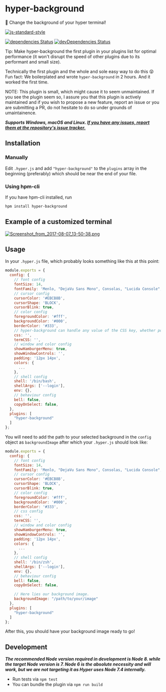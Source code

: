 # hyper-background

:milky_way: Change the background of your hyper terminal!

[![js-standard-style](https://cdn.rawgit.com/standard/standard/master/badge.svg)](http://standardjs.com)

[![dependencies Status](https://david-dm.org/RSG-Group/hyper-background/status.svg?style=flat-square)](https://david-dm.org/RSG-Group/hyper-background) [![devDependencies Status](https://david-dm.org/RSG-Group/hyper-background/dev-status.svg?style=flat-square)](https://david-dm.org/RSG-Group/hyper-background?type=dev)

Tip: Make hyper-background the first plugin in your plugins list for optimal performance (it won't disrupt the speed of other plugins due to its performant and small size).

Technically the first plugin and the whole and sole easy way to do this :stuck_out_tongue_closed_eyes: Fun fact: We boilerplated and wrote `hyper-background` in 2 hours. And it worked the first time.

NOTE: This plugin is small, which might cause it to seem unmaintained. If you see the plugin seem so, I assure you that this plugin is actively maintained and if you wish to propose a new feature, report an issue or you are submitting a PR, do not hesitate to do so under grounds of umaintainence.

***Supports Windows, macOS and Linux. [If you have any issues, report them at the repository's issue tracker.](https://github.com/RSG-Group/hyper-background/issues)***

## Installation

### Manually

Edit `.hyper.js` and add `"hyper-background"` to the `plugins` array in the beginning (preferably) which should be near the end of your file.

### Using hpm-cli

If you have hpm-cli installed, run

```zsh
hpm install hyper-background
```

## Example of a customized terminal

[![Screenshot_from_2017-08-07_13-50-38.png](https://s2.postimg.org/z9rr6oj8p/Screenshot_from_2017-08-07_13-50-38.png)](https://postimg.org/image/s6jvr2dt1/)

## Usage

In your `.hyper.js` file, which probably looks something like this at this point:

```javascript
module.exports = {
  config: {
    // font config
    fontSize: 14,
    fontFamily: 'Menlo, "DejaVu Sans Mono", Consolas, "Lucida Console", monospace',
    // cursor config
    cursorColor: '#EBCB8B',
    cursorShape: 'BLOCK',
    cursorBlink: true,
    // color config
    foregroundColor: '#fff',
    backgroundColor: '#000',
    borderColor: '#333',
    // hyper-background can handle any value of the CSS key, whether populated manually or populated by a plugin, and will not overwrite it.
    css: '',
    termCSS: '',
    // window and color config
    showHamburgerMenu: true,
    showWindowControls: '',
    padding: '12px 14px',
    colors: {
      ...
    },
    // shell config
    shell: '/bin/bash',
    shellArgs: ['--login'],
    env: {},
    // behaviour config
    bell: false,
    copyOnSelect: false,
  },
  plugins: [
    "hyper-background"
  ]
};
```

You will need to add the path to your selected background in the `config` object as `backgroundImage` after which your `.hyper.js` should look like:

```javascript
module.exports = {
  config: {
    // font config
    fontSize: 14,
    fontFamily: 'Menlo, "DejaVu Sans Mono", Consolas, "Lucida Console", monospace',
    // cursor config
    cursorColor: '#EBCB8B',
    cursorShape: 'BLOCK',
    cursorBlink: true,
    // color config
    foregroundColor: '#fff',
    backgroundColor: '#000',
    borderColor: '#333',
    // css config
    css: '',
    termCSS: '',
    // window and color config
    showHamburgerMenu: true,
    showWindowControls: '',
    padding: '12px 14px',
    colors: {
      ...
    },
    // shell config
    shell: '/bin/zsh',
    shellArgs: ['--login'],
    env: {},
    // behaviour config
    bell: false,
    copyOnSelect: false,

    // Here lies our background image.
    backgroundImage: "/path/to/your/image"
  },
  plugins: [
    "hyper-background"
  ]
};
```

After this, you should have your background image ready to go!

## Development

***The recommended Node version required in development is Node 8. while the target Node version is 7. Node 6 is the absolute necessity and will work, but we are not targeting it as Hyper uses Node 7.4 internally.***

- Run tests via `npm test`
- You can bundle the plugin via `npm run build`
